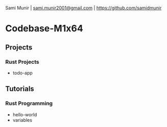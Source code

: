 Sami Munir | sami.munir2001@gmail.com | https://github.com/samidmunir
# Codebase-M1x64
## Projects
### Rust Projects
* todo-app
## Tutorials
### Rust Programming
* hello-world
* variables